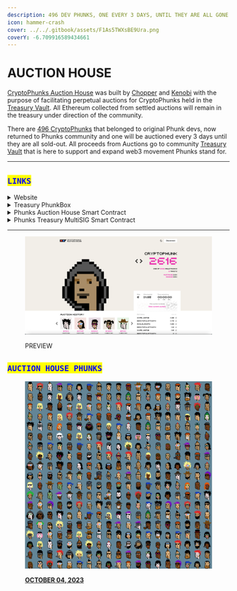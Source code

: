 ```yaml
---
description: 496 DEV PHUNKS, ONE EVERY 3 DAYS, UNTIL THEY ARE ALL GONE!
icon: hammer-crash
cover: ../../.gitbook/assets/F1As5TWXsBE9Ura.png
coverY: -6.709916589434661
---
```


# AUCTION HOUSE

[CryptoPhunks Auction House](https://twitter.com/PhunksAuction) was built by [Chopper](https://twitter.com/chopper__dad) and [Kenobi](https://twitter.com/OG_Kenobi_Hello) with the purpose of facilitating perpetual auctions for CryptoPhunks held in the [Treasury Vault](https://etherscan.io/address/0x61f874551c69f0e40c9f55219107b408c989adec). All Ethereum collected from settled auctions will remain in the treasury under direction of the community.

There are [496 CryptoPhunks](https://notlarvalabs.com/cryptophunks/phunkbox?address=0x61f874551c69f0E40c9f55219107B408C989aDEc) that belonged to original Phunk devs, now returned to Phunks community and one will be auctioned every 3 days until they are all sold-out. All proceeds from Auctions go to community [Treasury Vault](https://etherscan.io/address/0x61f874551c69f0e40c9f55219107b408c989adec) that is here to support and expand web3 movement Phunks stand for.

***

## <mark style="color:blue;">`LINKS`</mark>

<details>

<summary>Website</summary>

[https://phunks.auction](https://phunks.auction/)

</details>

<details>

<summary>Treasury PhunkBox</summary>

[https://notlarvalabs.com/cryptophunks/phunkbox?address=0x61f874551c69f0E40c9f55219107B408C989aDEc](https://notlarvalabs.com/cryptophunks/phunkbox?address=0x61f874551c69f0E40c9f55219107B408C989aDEc)

</details>

<details>

<summary>Phunks Auction House Smart Contract</summary>

[https://etherscan.io/address/0x0E7f7d8007C0FCcAc2a813a25f205b9030697856](https://etherscan.io/address/0x0E7f7d8007C0FCcAc2a813a25f205b9030697856)

</details>

<details>

<summary>Phunks Treasury MultiSIG Smart Contract</summary>

[https://etherscan.io/address/0x61f874551c69f0e40c9f55219107b408c989adec](https://etherscan.io/address/0x61f874551c69f0e40c9f55219107b408c989adec)

</details>

***

<figure><img src="../../.gitbook/assets/Bildschirmfoto 2022-10-02 um 00.54.34.png" alt=""><figcaption><p>PREVIEW</p></figcaption></figure>

## <mark style="color:blue;">`AUCTION HOUSE PHUNKS`</mark>

<div data-full-width="true"><figure><img src="../../.gitbook/assets/phunktreasury.eth.jpg" alt=""><figcaption><p><a href="https://notlarvalabs.com/cryptophunks/phunkbox?address=0x61f874551c69f0E40c9f55219107B408C989aDEc"><strong>OCTOBER 04, 2023</strong></a></p></figcaption></figure></div>
